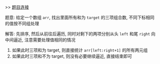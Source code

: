 \>\> [题目连接](https://leetcode.com/explore/featured/card/march-leetcoding-challenge-2021/591/week-4-march-22nd-march-28th/3682/)

题意: 给定一个数组 `arr`, 找出里面所有和为 `target` 的三项组合数, 不同下标相同的值按不同组处理

解答: 先排序, 然后从前往后遍历, 同时对剩下的两项分别从头 `left` 和尾 `right` 向中间逼近, 注意需要处理值相同的情况

1. 如果此时三项和为 target, 则直接统计 `arr[left:right+1]` 的所有两元组
2. 如果此时三项和不为 target, 则没有必要继续逼近, 直接结束即可